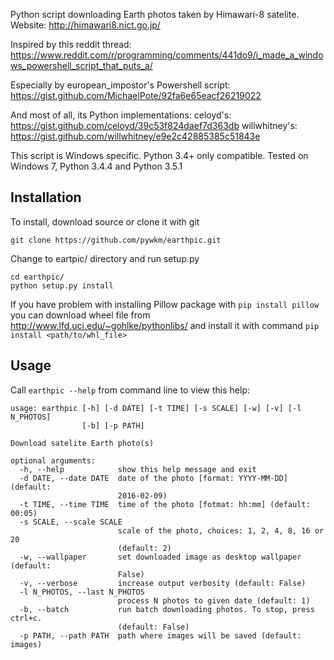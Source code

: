 Python script downloading Earth photos taken by Himawari-8 satelite.
            Website: http://himawari8.nict.go.jp/

Inspired by this reddit thread:
https://www.reddit.com/r/programming/comments/441do9/i_made_a_windows_powershell_script_that_puts_a/

Especially by european_impostor's Powershell script:
https://gist.github.com/MichaelPote/92fa6e65eacf26219022

And most of all, its Python implementations:
celoyd's: https://gist.github.com/celoyd/39c53f824daef7d363db
willwhitney's: https://gist.github.com/willwhitney/e9e2c42885385c51843e

This script is Windows specific. Python 3.4+ only compatible.
Tested on Windows 7, Python 3.4.4 and Python 3.5.1

Installation
------------
To install, download source or clone it with git

    git clone https://github.com/pywkm/earthpic.git


Change to eartpic/ directory and run setup.py

    cd earthpic/
    python setup.py install


If you have problem with installing Pillow package with `pip install pillow`
you can download wheel file from http://www.lfd.uci.edu/~gohlke/pythonlibs/
and install it with command `pip install <path/to/whl_file>`

Usage
-----
Call `earthpic --help` from command line to view this help:

    usage: earthpic [-h] [-d DATE] [-t TIME] [-s SCALE] [-w] [-v] [-l N_PHOTOS]
                    [-b] [-p PATH]

    Download satelite Earth photo(s)

    optional arguments:
      -h, --help            show this help message and exit
      -d DATE, --date DATE  date of the photo [format: YYYY-MM-DD] (default:
                            2016-02-09)
      -t TIME, --time TIME  time of the photo [fotmat: hh:mm] (default: 00:05)
      -s SCALE, --scale SCALE
                            scale of the photo, choices: 1, 2, 4, 8, 16 or 20
                            (default: 2)
      -w, --wallpaper       set downloaded image as desktop wallpaper (default:
                            False)
      -v, --verbose         increase output verbosity (default: False)
      -l N_PHOTOS, --last N_PHOTOS
                            process N photos to given date (default: 1)
      -b, --batch           run batch downloading photos. To stop, press ctrl+c.
                            (default: False)
      -p PATH, --path PATH  path where images will be saved (default: images)

